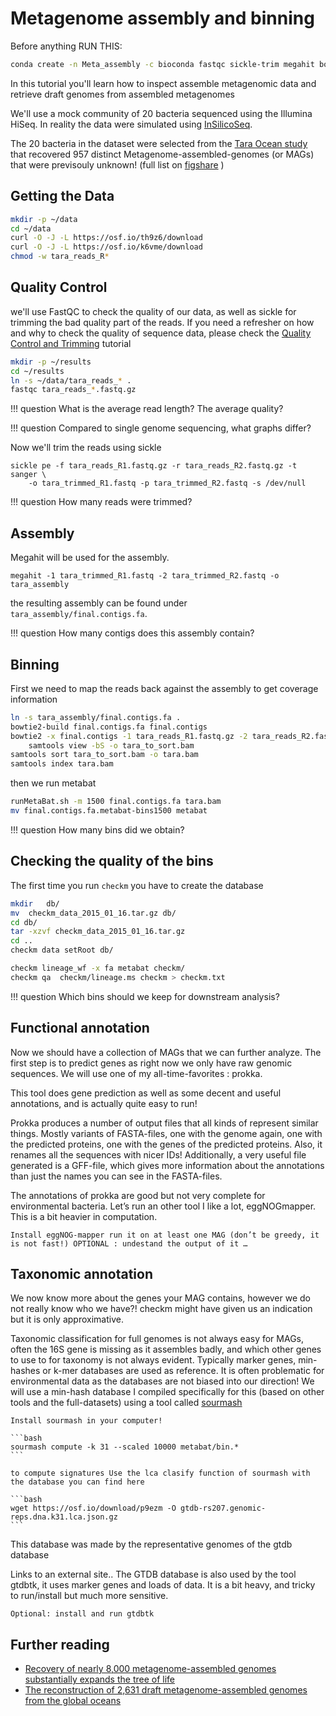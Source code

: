 # Metagenome assembly and binning

Before anything RUN THIS:

```bash
conda create -n Meta_assembly -c bioconda fastqc sickle-trim megahit bowtie2 samtools metabat2=2.15 checkm-genome prokka sourmash
```

In this tutorial you'll learn how to inspect assemble metagenomic data and retrieve draft genomes from assembled metagenomes

We'll use a mock community of 20 bacteria sequenced using the Illumina HiSeq.
In reality the data were simulated using [InSilicoSeq](http://insilicoseq.readthedocs.io).

The 20 bacteria in the dataset were selected from the [Tara Ocean study](http://ocean-microbiome.embl.de/companion.html) that recovered 957 distinct Metagenome-assembled-genomes (or MAGs) that were previsouly unknown! (full list on [figshare](https://figshare.com/articles/TARA-NON-REDUNDANT-MAGs/4902923/1) )

## Getting the Data

```bash
mkdir -p ~/data
cd ~/data
curl -O -J -L https://osf.io/th9z6/download
curl -O -J -L https://osf.io/k6vme/download
chmod -w tara_reads_R*
```

## Quality Control

we'll use FastQC to check the quality of our data, as well as sickle for trimming the bad quality part of the reads.
If you need a refresher on how and why to check the quality of sequence data, please check the [Quality Control and Trimming](qc) tutorial

```bash
mkdir -p ~/results
cd ~/results
ln -s ~/data/tara_reads_* .
fastqc tara_reads_*.fastq.gz
```

!!! question
    What is the average read length? The average quality?

!!! question
    Compared to single genome sequencing, what graphs differ?


Now we'll trim the reads using sickle

```
sickle pe -f tara_reads_R1.fastq.gz -r tara_reads_R2.fastq.gz -t sanger \
    -o tara_trimmed_R1.fastq -p tara_trimmed_R2.fastq -s /dev/null
```

!!! question
    How many reads were trimmed?

## Assembly

Megahit will be used for the assembly.

```
megahit -1 tara_trimmed_R1.fastq -2 tara_trimmed_R2.fastq -o tara_assembly
```

the resulting assembly can be found under `tara_assembly/final.contigs.fa`.

!!! question
    How many contigs does this assembly contain?

## Binning

First we need to map the reads back against the assembly to get coverage information

```bash
ln -s tara_assembly/final.contigs.fa .
bowtie2-build final.contigs.fa final.contigs
bowtie2 -x final.contigs -1 tara_reads_R1.fastq.gz -2 tara_reads_R2.fastq.gz | \
    samtools view -bS -o tara_to_sort.bam
samtools sort tara_to_sort.bam -o tara.bam
samtools index tara.bam
```

then we run metabat

```bash
runMetaBat.sh -m 1500 final.contigs.fa tara.bam
mv final.contigs.fa.metabat-bins1500 metabat
```

!!! question
    How many bins did we obtain?

## Checking the quality of the bins

The first time you run `checkm` you have to create the database

```bash
mkdir   db/
mv  checkm_data_2015_01_16.tar.gz db/
cd db/
tar -xzvf checkm_data_2015_01_16.tar.gz
cd ..
checkm data setRoot db/
```

```bash
checkm lineage_wf -x fa metabat checkm/
checkm qa  checkm/lineage.ms checkm > checkm.txt
```

!!! question
    Which bins should we keep for downstream analysis?


## Functional annotation

Now we should have a collection of MAGs that we can further analyze. The first step is to predict genes as right now we only have raw genomic sequences. We will use one of my all-time-favorites : prokka.

This tool does gene prediction as well as some decent and useful annotations, and is actually quite easy to run!

Prokka produces a number of output files that all kinds of represent similar things. Mostly variants of FASTA-files, one with the genome again, one with the predicted proteins, one with the genes of the predicted proteins. Also, it renames all the sequences with nicer IDs! Additionally, a very useful file generated is a GFF-file, which gives more information about the annotations than just the names you can see in the FASTA-files.

The annotations of prokka are good but not very complete for environmental bacteria. Let’s run an other tool I like a lot, eggNOGmapper. This is a bit heavier in computation.

    Install eggNOG-mapper run it on at least one MAG (don’t be greedy, it is not fast!) OPTIONAL : undestand the output of it …

## Taxonomic annotation

We now know more about the genes your MAG contains, however we do not really know who we have?! checkm might have given us an indication but it is only approximative.

Taxonomic classification for full genomes is not always easy for MAGs, often the 16S gene is missing as it assembles badly, and which other genes to use to for taxonomy is not always evident. Typically marker genes, min-hashes or k-mer databases are used as reference. It is often problematic for environmental data as the databases are not biased into our direction! We will use a min-hash database I compiled specifically for this (based on other tools and the full-datasets) using a tool called [sourmash](https://sourmash.readthedocs.io/en/latest/)

    Install sourmash in your computer! 
    
    ```bash
    sourmash compute -k 31 --scaled 10000 metabat/bin.* 
    ```
    
    to compute signatures Use the lca clasify function of sourmash with the database you can find here 
    
    ```bash
    wget https://osf.io/download/p9ezm -O gtdb-rs207.genomic-reps.dna.k31.lca.json.gz
    ```

This database was made by the representative genomes of the gtdb database

Links to an external site.. The GTDB database is also used by the tool gtdbtk, it uses marker genes and loads of data. It is a bit heavy, and tricky to run/install but much more sensitive.

    Optional: install and run gtdbtk


## Further reading

* [Recovery of nearly 8,000 metagenome-assembled genomes substantially expands the tree of life](https://www.nature.com/articles/s41564-017-0012-7)
* [The reconstruction of 2,631 draft metagenome-assembled genomes from the global oceans](https://www.nature.com/articles/sdata2017203)
